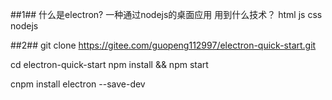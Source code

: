 ##1##
什么是electron?
一种通过nodejs的桌面应用
用到什么技术？
html js css nodejs


##2##
git clone https://gitee.com/guopeng112997/electron-quick-start.git

cd electron-quick-start
npm install && npm start

cnpm install electron --save-dev